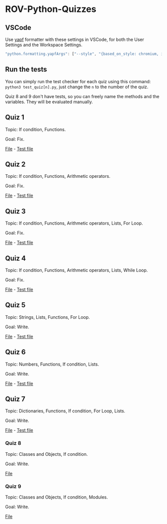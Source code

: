 # ROV-Python-Quizzes

## VSCode

Use [yapf](https://code.visualstudio.com/docs/python/editing#_formatting) formatter with these settings in VSCode, for both the User Settings and the Workspace Settings.

```javascript
"python.formatting.yapfArgs": ["--style", "{based_on_style: chromium, indent_width: 2}"]
```

## Run the tests

You can simply run the test checker for each quiz using this command: `python3 test_quiz[n].py`, just change the `n` to the number of the quiz.

Quiz 8 and 9 don't have tests, so you can freely name the methods and the variables. They will be evaluated manually.

## Quiz 1

Topic: If condition, Functions.

Goal: Fix.

[File](/quiz1.py) - [Test file](/test_quiz1.py)

## Quiz 2

Topic: If condition, Functions, Arithmetic operators.

Goal: Fix.

[File](/quiz2.py) - [Test file](/test_quiz2.py)

## Quiz 3

Topic: If condition, Functions, Arithmetic operators, Lists, For Loop.

Goal: Fix.

[File](/quiz3.py) - [Test file](/test_quiz3.py)

## Quiz 4

Topic: If condition, Functions, Arithmetic operators, Lists, While Loop.

Goal: Fix.

[File](/quiz4.py) - [Test file](/test_quiz4.py)

## Quiz 5

Topic: Strings, Lists, Functions, For Loop.

Goal: Write.

[File](/quiz5.py) - [Test file](/test_quiz5.py)

## Quiz 6

Topic: Numbers, Functions, If condition, Lists.

Goal: Write.

[File](/quiz6.py) - [Test file](/test_quiz6.py)

## Quiz 7

Topic: Dictionaries, Functions, If condition, For Loop, Lists.

Goal: Write.

[File](/quiz7.py) - [Test file](/test_quiz7.py)

### Quiz 8

Topic: Classes and Objects, If condition.

Goal: Write.

[File](/quiz8.py)

### Quiz 9

Topic: Classes and Objects, If condition, Modules.

Goal: Write.

[File](/quiz9.py)